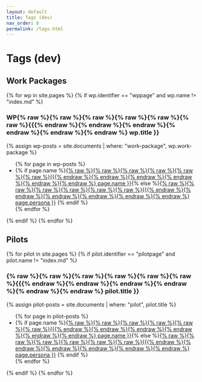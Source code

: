 ```yaml
---
layout: default
title: Tags (dev)
nav_order: 8
permalink: /tags.html
---
```


# Tags (dev)

## Work Packages

{% for wp in site.pages %}
  {% if wp.identifier == "wppage" and wp.name != "index.md" %}
### WP{% raw %}{% raw %}{% raw %}{% raw %}{% raw %}{% raw %}{{{% endraw %}{% endraw %}{% endraw %}{% endraw %}{% endraw %}{% endraw %} wp.title }}
{% assign wp-posts = site.documents | where: "work-package", wp.work-package %}
<ul class="inline list-style-none">
{% for page in wp-posts %}
  <li> {% if page.name %}<a href="{% raw %}{% raw %}{% raw %}{% raw %}{% raw %}{% raw %}{{{% endraw %}{% endraw %}{% endraw %}{% endraw %}{% endraw %}{% endraw %} page.url | relative_url }}">{% raw %}{% raw %}{% raw %}{% raw %}{% raw %}{% raw %}{{{% endraw %}{% endraw %}{% endraw %}{% endraw %}{% endraw %}{% endraw %} page.name }}</a>{% else %}<a href="{% raw %}{% raw %}{% raw %}{% raw %}{% raw %}{% raw %}{{{% endraw %}{% endraw %}{% endraw %}{% endraw %}{% endraw %}{% endraw %} page.url | relative_url }}">{% raw %}{% raw %}{% raw %}{% raw %}{% raw %}{% raw %}{{{% endraw %}{% endraw %}{% endraw %}{% endraw %}{% endraw %}{% endraw %} page.persona }}</a> {% endif %} </li>
{% endfor %}
</ul>
  {% endif %}
{% endfor %}

## Pilots

{% for pilot in site.pages %}
  {% if pilot.identifier == "pilotpage" and pilot.name != "index.md" %}
### {% raw %}{% raw %}{% raw %}{% raw %}{% raw %}{% raw %}{{{% endraw %}{% endraw %}{% endraw %}{% endraw %}{% endraw %}{% endraw %} pilot.title }}
  {% assign pilot-posts = site.documents | where: "pilot", pilot.title %}
<ul class="inline list-style-none">
{% for page in pilot-posts %}
  <li> {% if page.name %}<a href="{% raw %}{% raw %}{% raw %}{% raw %}{% raw %}{% raw %}{{{% endraw %}{% endraw %}{% endraw %}{% endraw %}{% endraw %}{% endraw %} page.url | relative_url }}">{% raw %}{% raw %}{% raw %}{% raw %}{% raw %}{% raw %}{{{% endraw %}{% endraw %}{% endraw %}{% endraw %}{% endraw %}{% endraw %} page.name }}</a>{% else %}<a href="{% raw %}{% raw %}{% raw %}{% raw %}{% raw %}{% raw %}{{{% endraw %}{% endraw %}{% endraw %}{% endraw %}{% endraw %}{% endraw %} page.url | relative_url }}">{% raw %}{% raw %}{% raw %}{% raw %}{% raw %}{% raw %}{{{% endraw %}{% endraw %}{% endraw %}{% endraw %}{% endraw %}{% endraw %} page.persona }}</a> {% endif %} </li>
{% endfor %}
</ul>
  {% endif %}
{% endfor %}
